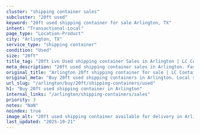 ```yaml
---
cluster: "shipping container sales"
subcluster: "20ft used"
keyword: "20ft used shipping container for sale Arlington, TX"
intent: "Transactional-Local"
page_type: "Location-Product"
city: "Arlington, TX"
service_type: "shipping container"
condition: "Used"
size: "20ft"
title_tag: "20ft Lvn Used shipping container Sales in Arlington | LC Container"
meta_description: "20ft used shipping container sales in Arlington. Fast delivery, competitive pricing. Serving shipping containers area. Quote ID: XEZ. Call (214) 524-4168 for your free quote today."
original_title: "Arlington 20ft shipping container for sale | LC Container"
original_meta: "Buy 20ft used shipping containers in Arlington. Local since 2003. New & used inventory. Fast delivery. Get your free quote — call (214) 524-4168 today."
url_slug: "/arlington/buy/20ft/shipping-containers/used"
h1: "Buy 20ft used shipping container in Arlington"
internal_links: "/arlington/shipping-containers/sales"
priority: 3
notes: "NaN"
noindex: true
image_alt: "20ft used shipping container available for delivery in Arlington"
last_updated: "2025-10-21"
---
```


<!-- TODO: Add unique city/inventory copy, images, and internal links here. -->
